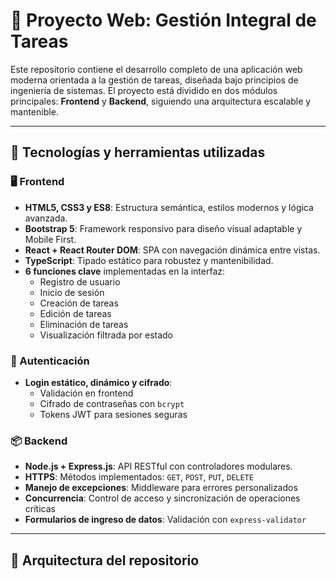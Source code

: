 # 🧠 Proyecto Web: Gestión Integral de Tareas

Este repositorio contiene el desarrollo completo de una aplicación web moderna orientada a la gestión de tareas, diseñada bajo principios de ingeniería de sistemas. El proyecto está dividido en dos módulos principales: **Frontend** y **Backend**, siguiendo una arquitectura escalable y mantenible.

---

## 🚀 Tecnologías y herramientas utilizadas

### 🖥️ Frontend

- **HTML5, CSS3 y ES8**: Estructura semántica, estilos modernos y lógica avanzada.
- **Bootstrap 5**: Framework responsivo para diseño visual adaptable y Mobile First.
- **React + React Router DOM**: SPA con navegación dinámica entre vistas.
- **TypeScript**: Tipado estático para robustez y mantenibilidad.
- **6 funciones clave** implementadas en la interfaz:
  - Registro de usuario
  - Inicio de sesión
  - Creación de tareas
  - Edición de tareas
  - Eliminación de tareas
  - Visualización filtrada por estado

### 🔐 Autenticación

- **Login estático, dinámico y cifrado**:
  - Validación en frontend
  - Cifrado de contraseñas con `bcrypt`
  - Tokens JWT para sesiones seguras

### 📦 Backend

- **Node.js + Express.js**: API RESTful con controladores modulares.
- **HTTPS**: Métodos implementados: `GET`, `POST`, `PUT`, `DELETE`
- **Manejo de excepciones**: Middleware para errores personalizados
- **Concurrencia**: Control de acceso y sincronización de operaciones críticas
- **Formularios de ingreso de datos**: Validación con `express-validator`

---

## 🧩 Arquitectura del repositorio

